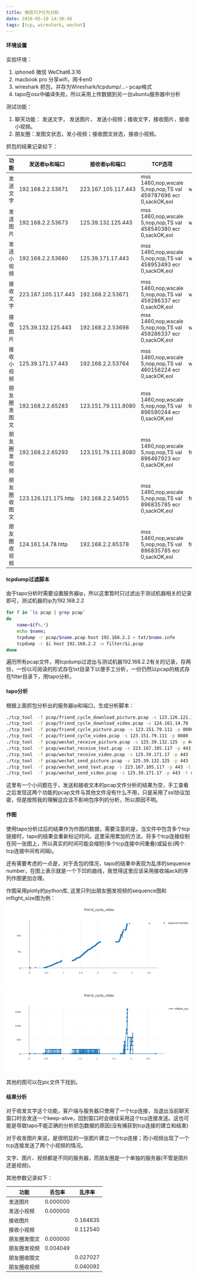 ```yaml
---
title: 微信TCP行为分析
date: 2016-05-19 14:36:48
tags: [tcp, wireshark, wechat]
---
```


#### 环境设置

实验环境：

1. iphone6 微信 WeChat6.3.16
2. macbook pro 分享wifi，网卡en0
3. wireshark 抓包，并存为Wireshark/tcpdump/...- pcap格式
4. tapo在osx中编译失败，所以采用上传数据到另一台ubuntu服务器中分析

测试功能：

1. 聊天功能： 发送文字， 发送图片， 发送小视频；接收文字，接收图片，接收小视频。
2. 朋友圈：发图文状态，发小视频；接收图文状态，接收小视频。

抓包的结果记录如下：

功能 | 发送者ip和端口 | 接收者ip和端口 | TCP选项 | 文件名
----| -------------| ------------- | ------| -----
发送文字|192.168.2.2.53671|223.167.105.117.443|mss 1460,nop,wscale 5,nop,nop,TS val 459787696 ecr 0,sackOK,eol|wechat\_send\_text
发送图片|192.168.2.2.53673|125.39.132.125.443|mss 1460,nop,wscale 5,nop,nop,TS val 458540380 ecr 0,sackOK,eol|wechat\_send\_picture
发送小视频|192.168.2.2.53680|125.39.171.17.443|mss 1460,nop,wscale 5,nop,nop,TS val 458953493 ecr 0,sackOK,eol|wechat\_send\_video
接收文字|223.167.105.117.443|192.168.2.2.53671|mss 1460,nop,wscale 5,nop,nop,TS val 459286337 ecr 0,sackOK,eol|wechat\_receive\_text
接收图片|125.39.132.125.443|192.168.2.2.53698|mss 1460,nop,wscale 5,nop,nop,TS val 459286337 ecr 0,sackOK,eol|wechat\_receive\_picture
接收小视频|125.39.171.17.443|192.168.2.2.53764|mss 1460,nop,wscale 5,nop,nop,TS val 460156224 ecr 0,sackOK,eol|wechat\_receive\_video
朋友圈发图文|192.168.2.2.65283|123.151.79.111.8080|mss 1460,nop,wscale 5,nop,nop,TS val 896590244 ecr 0,sackOK,eol|friend\_cycle\_picture
朋友圈发视频|192.168.2.2.65293|123.151.79.111.8080|mss 1460,nop,wscale 5,nop,nop,TS val 896497923 ecr 0,sackOK,eol|friend\_cycle\_video
朋友圈收图文|123.126.121.175.http|192.168.2.2.54055|mss 1460,nop,wscale 5,nop,nop,TS val 896835785 ecr 0,sackOK,eol|friend\_cycle\_download\_picture
朋友圈收视频|124.161.14.78.http|192.168.2.2.65378|mss 1460,nop,wscale 5,nop,nop,TS val 896835785 ecr 0,sackOK,eol|friend\_cycle\_download\_video

#### tcpdump过滤脚本
由于tapo分析时需要设置服务器ip，所以这里暂时只过滤出于测试机器相关的记录即可，测试机器的ip为192.168.2.2

~~~ sh
for f in `ls pcap | grep pcap`
do
    name=${f%.*}
    echo $name;
    tcpdump -r pcap/$name.pcap host 192.168.2.2 > txt/$name.info
    tcpdump -r $i host 192.168.2.2 -w filter/$i.pcap
done
~~~

遍历所有pcap文件，用tcpdump过滤出与测试机器192.168.2.2有关的记录，存两份，一份以可阅读的形式存在txt目录下以便手工分析，一份仍然以pcap的格式存在filter目录下，用tapo分析。

#### tapo分析
根据上面抓包分析出的服务器ip和端口，生成分析脚本：

~~~sh
./tcp_tool  -f pcap/friend_cycle_download_picture.pcap -s 123.126.121.175 -p 80 -t down > rst/friend_cycle_download_picture.txt
./tcp_tool  -f pcap/friend_cycle_download_video.pcap -s 124.161.14.78 -p 80 -t down > rst/friend_cycle_download_video.txt
./tcp_tool  -f pcap/friend_cycle_picture.pcap -s 123.151.79.111 -p 8080 -t up > rst/friend_cycle_picture.txt
./tcp_tool  -f pcap/friend_cycle_video.pcap -s 123.151.79.111 -p 8080 -t up > rst/friend_cycle_video.txt
./tcp_tool  -f pcap/wechat_receive_picture.pcap -s 125.39.132.125 -p 443 -t down > rst/wechat_receive_picture.txt
./tcp_tool  -f pcap/wechat_receive_text.pcap -s 223.167.105.117 -p 443 -t down > rst/wechat_receive_text.txt
./tcp_tool  -f pcap/wechat_receive_video.pcap -s 125.39.171.17 -p 443 -t down > rst/wechat_receive_video.txt
./tcp_tool  -f pcap/wechat_send_picture.pcap -s 125.39.132.125 -p 443 -t up > rst/wechat_send_picture.txt
./tcp_tool  -f pcap/wechat_send_text.pcap -s 223.167.105.117 -p 443 -t up > rst/wechat_send_text.txt
./tcp_tool  -f pcap/wechat_send_video.pcap -s 125.39.171.17 -p 443 -t up > rst/wechat_send_video.txt
~~~

这里有一个小问题在于，发送和接收文本的pcap文件分析的结果为空，手工查看之后发现这两个功能的pcap文件与其他文件没有什么不用，只是采用了ssl协议加密，但是按照我的理解这应该不影响包序列的分析，所以原因不明。

#### 作图
使用tapo分析过后的结果作为作图的数据，需要注意的是，当文件中包含多个tcp链接时，tapo的结果会重新标记时间。这里采用累加的方法，将多个tcp连接绘制在同一张图上，所以真实的时间可能会缩短(多个tcp连接中间重叠)或延长(两个tcp连接中间有间隔)。

还有需要考虑的一点是，对于丢包的情况，tapo的结果中表现为乱序的sequence number，在图上表示就是一个下凹的曲线，我觉得这里应该采用接收端ack的序列作图更加合理。

作图采用plotly的python库, 这里只列出朋友圈发视频的sequence图和inflight_size图为例：
![](/uploads/friend_cycle_post_video_sequence_number.png)
![](/uploads/friend_cycle_post_video_inflight_size.png)

其他的图可以在pic文件下找到。

#### 结果分析

对于收发文字这个功能，客户端与服务器只使用了一个tcp连接，当退出当前聊天窗口时会发送一个keep-alive，回到窗口时会继续采用这个tcp连接发送。这也可能是导致tapo不能正确的分析抓包数据的原因(没有捕获到tcp连接的建立和结束)

对于收发图片来说，是很明显的一张图片建立一个tcp连接；而小视频出现了一个tcp连接发送了两个小视频的情况。

文字、图片、视频都是不同的服务器，而朋友圈是一个单独的服务器(不管是图片还是视频)。

其他参数记录如下：

功能 | 丢包率 | 乱序率 
----| ------| -----
发送图片| 0.000000 | 
发送小视频|0.000000 |
接收图片|  | 0.164835
接收小视频| | 0.112540 
朋友圈发图文|0.000000  |
朋友圈发视频|0.004049 |
朋友圈收图文| | 0.027027
朋友圈收视频| |0.040092



